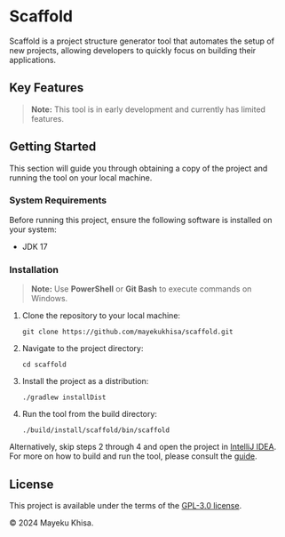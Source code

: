 # Scaffold

Scaffold is a project structure generator tool that automates the setup of new projects, allowing developers to quickly focus on building their applications.

## Key Features

> **Note:** This tool is in early development and currently has limited features.

## Getting Started

This section will guide you through obtaining a copy of the project and running the tool on your local machine.

### System Requirements

Before running this project, ensure the following software is installed on your system:

-  JDK 17

### Installation

> **Note:** Use **PowerShell** or **Git Bash** to execute commands on Windows.

1. Clone the repository to your local machine:

   ```shell
   git clone https://github.com/mayekukhisa/scaffold.git
   ```

2. Navigate to the project directory:

   ```shell
   cd scaffold
   ```

3. Install the project as a distribution:

   ```shell
   ./gradlew installDist
   ```

4. Run the tool from the build directory:

   ```shell
   ./build/install/scaffold/bin/scaffold
   ```

Alternatively, skip steps 2 through 4 and open the project in [IntelliJ IDEA][1]. For more on how to build and run the tool, please consult the [guide][2].

## License

This project is available under the terms of the [GPL-3.0 license][3].

&copy; 2024 Mayeku Khisa.

[1]: https://www.jetbrains.com/idea/
[2]: https://www.jetbrains.com/help/idea/running-applications.html
[3]: LICENSE
